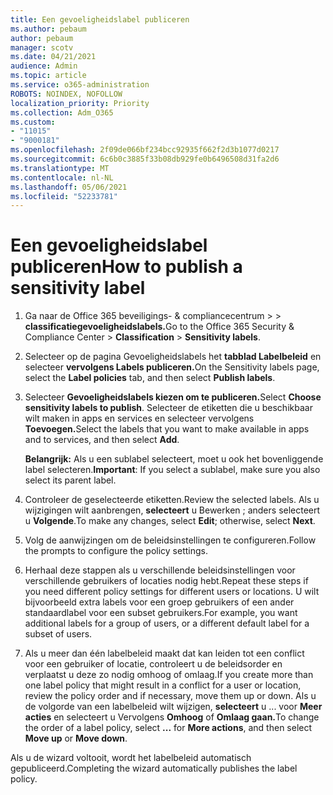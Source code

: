 ```yaml
---
title: Een gevoeligheidslabel publiceren
ms.author: pebaum
author: pebaum
manager: scotv
ms.date: 04/21/2021
audience: Admin
ms.topic: article
ms.service: o365-administration
ROBOTS: NOINDEX, NOFOLLOW
localization_priority: Priority
ms.collection: Adm_O365
ms.custom:
- "11015"
- "9000181"
ms.openlocfilehash: 2f09de066bf234bcc92935f662f2d3b1077d0217
ms.sourcegitcommit: 6c6b0c3885f33b08db929fe0b6496508d31fa2d6
ms.translationtype: MT
ms.contentlocale: nl-NL
ms.lasthandoff: 05/06/2021
ms.locfileid: "52233781"
---
```

# <a name="how-to-publish-a-sensitivity-label"></a><span data-ttu-id="326ad-102">Een gevoeligheidslabel publiceren</span><span class="sxs-lookup"><span data-stu-id="326ad-102">How to publish a sensitivity label</span></span>

1. <span data-ttu-id="326ad-103">Ga naar de Office 365 beveiligings- & compliancecentrum >   >  **classificatiegevoeligheidslabels.**</span><span class="sxs-lookup"><span data-stu-id="326ad-103">Go to the Office 365 Security & Compliance Center > **Classification** > **Sensitivity labels**.</span></span>

1. <span data-ttu-id="326ad-104">Selecteer op de pagina Gevoeligheidslabels het **tabblad Labelbeleid** en selecteer **vervolgens Labels publiceren.**</span><span class="sxs-lookup"><span data-stu-id="326ad-104">On the Sensitivity labels page, select the **Label policies** tab, and then select **Publish labels**.</span></span>

1. <span data-ttu-id="326ad-105">Selecteer **Gevoeligheidslabels kiezen om te publiceren.**</span><span class="sxs-lookup"><span data-stu-id="326ad-105">Select **Choose sensitivity labels to publish**.</span></span> <span data-ttu-id="326ad-106">Selecteer de etiketten die u beschikbaar wilt maken in apps en services en selecteer vervolgens **Toevoegen.**</span><span class="sxs-lookup"><span data-stu-id="326ad-106">Select the labels that you want to make available in apps and to services, and then select **Add**.</span></span>

    <span data-ttu-id="326ad-107">**Belangrijk:** Als u een sublabel selecteert, moet u ook het bovenliggende label selecteren.</span><span class="sxs-lookup"><span data-stu-id="326ad-107">**Important**: If you select a sublabel, make sure you also select its parent label.</span></span>

1. <span data-ttu-id="326ad-108">Controleer de geselecteerde etiketten.</span><span class="sxs-lookup"><span data-stu-id="326ad-108">Review the selected labels.</span></span> <span data-ttu-id="326ad-109">Als u wijzigingen wilt aanbrengen, **selecteert** u Bewerken ; anders selecteert u **Volgende**.</span><span class="sxs-lookup"><span data-stu-id="326ad-109">To make any changes, select **Edit**; otherwise, select **Next**.</span></span>

1. <span data-ttu-id="326ad-110">Volg de aanwijzingen om de beleidsinstellingen te configureren.</span><span class="sxs-lookup"><span data-stu-id="326ad-110">Follow the prompts to configure the policy settings.</span></span>

1. <span data-ttu-id="326ad-111">Herhaal deze stappen als u verschillende beleidsinstellingen voor verschillende gebruikers of locaties nodig hebt.</span><span class="sxs-lookup"><span data-stu-id="326ad-111">Repeat these steps if you need different policy settings for different users or locations.</span></span> <span data-ttu-id="326ad-112">U wilt bijvoorbeeld extra labels voor een groep gebruikers of een ander standaardlabel voor een subset gebruikers.</span><span class="sxs-lookup"><span data-stu-id="326ad-112">For example, you want additional labels for a group of users, or a different default label for a subset of users.</span></span>

1. <span data-ttu-id="326ad-113">Als u meer dan één labelbeleid maakt dat kan leiden tot een conflict voor een gebruiker of locatie, controleert u de beleidsorder en verplaatst u deze zo nodig omhoog of omlaag.</span><span class="sxs-lookup"><span data-stu-id="326ad-113">If you create more than one label policy that might result in a conflict for a user or location, review the policy order and if necessary, move them up or down.</span></span> <span data-ttu-id="326ad-114">Als u de volgorde van een labelbeleid wilt wijzigen, **selecteert** u ... voor **Meer acties** en selecteert u Vervolgens **Omhoog** of **Omlaag gaan.**</span><span class="sxs-lookup"><span data-stu-id="326ad-114">To change the order of a label policy, select **...** for **More actions**, and then select **Move up** or **Move down**.</span></span>

<span data-ttu-id="326ad-115">Als u de wizard voltooit, wordt het labelbeleid automatisch gepubliceerd.</span><span class="sxs-lookup"><span data-stu-id="326ad-115">Completing the wizard automatically publishes the label policy.</span></span>
